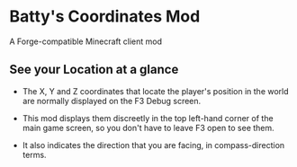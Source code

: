# Batty's Coordinates Mod

A Forge-compatible Minecraft client mod

## See your Location at a glance

* The X, Y and Z coordinates that locate the player's position in the world are normally displayed on the F3 Debug screen.

* This mod displays them discreetly in the top left-hand corner of the main game screen, so you don't have to leave F3 open to see them.

* It also indicates the direction that you are facing, in compass-direction terms.
